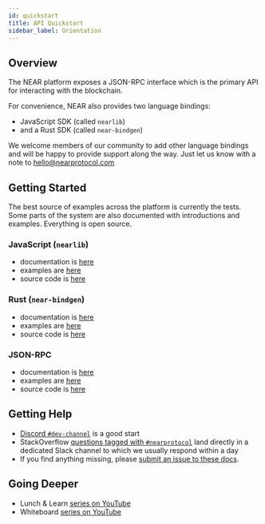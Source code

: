 ```yaml
---
id: quickstart
title: API Quickstart
sidebar_label: Orientation
---
```


## Overview

The NEAR platform exposes a JSON-RPC interface which is the primary API for interacting with the blockchain.

For convenience, NEAR also provides two language bindings:
- JavaScript SDK (called `nearlib`)
- and a Rust SDK (called `near-bindgen`)

We welcome members of our community to add other language bindings and will be happy to provide support along the way.  Just let us know with a note to hello@nearprotocol.com

## Getting Started

The best source of examples across the platform is currently the tests.  Some parts of the system are also documented with introductions and examples.  Everything is open source.

### JavaScript (`nearlib`)
- documentation is [here](https://docs.nearprotocol.com/docs/development/examples/nearlib/introduction)
- examples are [here](https://docs.nearprotocol.com/docs/development/examples/nearlib/examples)
- source code is [here](https://github.com/nearprotocol/nearlib/tree/master/src.ts)

### Rust (`near-bindgen`)
- documentation is [here](https://docs.nearprotocol.com/docs/near-bindgen/near-bindgen)
- examples are [here](https://github.com/nearprotocol/near-bindgen/tree/master/examples)
- source code is [here](https://github.com/nearprotocol/near-bindgen)

### JSON-RPC
- documentation is [here](https://docs.nearprotocol.com/docs/interaction/rpc)
- examples are [here](/docs/development/examples/nearlib/examples#jsonrpcprovider)
- source code is [here](https://github.com/nearprotocol/nearlib/blob/master/src.ts/providers/json-rpc-provider.ts)

## Getting Help
- [Discord `#dev-channel`](http://near.chat/) is a good start
- StackOverflow [questions tagged with `#nearprotocol`](https://stackoverflow.com/questions/tagged/nearprotocol) land directly in a dedicated Slack channel to which we usually respond within a day
- If you find anything missing, please [submit an issue to these docs](https://github.com/nearprotocol/docs/issues).

## Going Deeper
- Lunch & Learn [series on YouTube](https://www.youtube.com/watch?v=mhJXsOKoSdg&list=PL9tzQn_TEuFW_t9QDzlQJZpEQnhcZte2y)
- Whiteboard [series on YouTube](http://near.ai/wbs)
